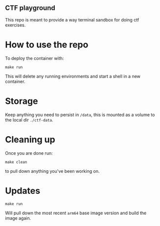 ## CTF playground

This repo is meant to provide a way terminal sandbox for doing
ctf exercises.

# How to use the repo

To deploy the container with:

`make run`

This will delete any running environments and start a shell in a new container.

# Storage

Keep anything you need to persist in `/data`, this is mounted as
a volume to the local dir `./ctf-data`.

# Cleaning up

Once you are done run:

`make clean`

to pull down anything you've been working on.

# Updates

`make run`

Will pull down the most recent `arm64` base image version and
build the image again.



